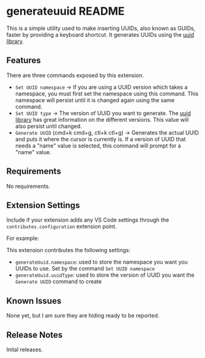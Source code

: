 # generateuuid README

This is a simple utility used to make inserting UUIDs, also known as GUIDs, faster by providing a keyboard shortcut. It generates UUIDs using the [uuid library](https://www.npmjs.com/package/uuid).

## Features

There are three commands exposed by this extension. 
* `Set UUID namespace` -> If you are using a UUID version which takes a namespace, you must first set the namespace using this command. This namespace will persist until it is changed again using the same command.
* `Set UUID type` -> The version of UUID you want to generate. The [uuid library](https://www.npmjs.com/package/uuid) has great information on the different versions. This value will also persist until changed. 
* `Generate UUID` (cmd+k cmd+g, ctl+k ctl+g) -> Generates the actual UUID and puts it where the cursor is currently is. If a version of UUID that needs a "name" value is selected, this command will prompt for a "name" value.

## Requirements

No requirements.

## Extension Settings

Include if your extension adds any VS Code settings through the `contributes.configuration` extension point.

For example:

This extension contributes the following settings:

* `generateUuid.namespace`: used to store the namespace you want you UUIDs to use. Set by the command `Set UUID namespace`
* `generateUuid.uuidType`: used to store the version of UUID you want the `Generate UUID` command to create

## Known Issues

None yet, but I am sure they are hiding ready to be reported.

## Release Notes

Inital releases.
